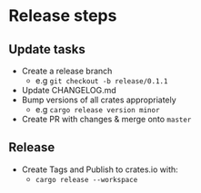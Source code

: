 # Release steps

## Update tasks

- Create a release branch
  - e.g `git checkout -b release/0.1.1`
- Update CHANGELOG.md
- Bump versions of all crates appropriately
  - e.g `cargo release version minor`
- Create PR with changes & merge onto `master`

## Release

- Create Tags and Publish to crates.io with:
  - `cargo release --workspace`
